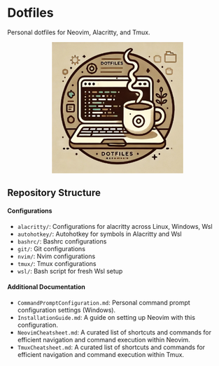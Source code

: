 # Dotfiles

Personal dotfiles for Neovim, Alacritty, and Tmux.

<div align="center">
  <img src="misc/images/DotfilesRepoReadmePic.jpg" alt="Repository Picture" width="300">
</div>

## Repository Structure

#### Configurations

- `alacritty/`: Configurations for alacritty across Linux, Windows, Wsl
- `autohotkey/`: Autohotkey for symbols in Alacritty and Wsl
- `bashrc/`: Bashrc configurations
- `git/`: Git configurations
- `nvim/`: Nvim configurations
- `tmux/`: Tmux configurations
- `wsl/`: Bash script for fresh Wsl setup

#### Additional Documentation

- `CommandPromptConfiguration.md`: Personal command prompt configuration settings (Windows).
- `InstallationGuide.md`: A guide on setting up Neovim with this configuration.
- `NeovimCheatsheet.md`: A curated list of shortcuts and commands for efficient navigation and command execution within Neovim.
- `TmuxCheatsheet.md`: A curated list of shortcuts and commands for efficient navigation and command execution within Tmux.
